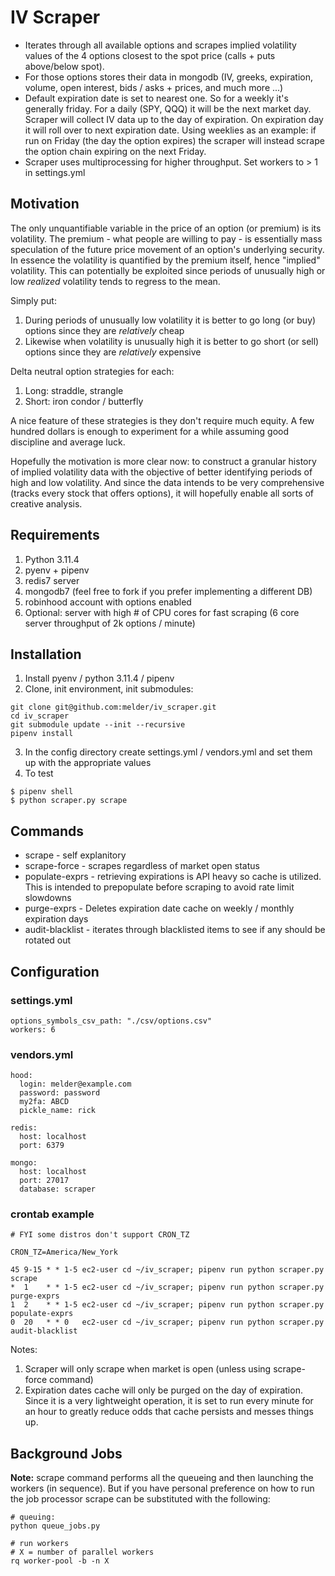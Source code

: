 # IV Scraper

* Iterates through all available options and scrapes implied volatility values of the 4 options closest to the spot price (calls + puts above/below spot). 
* For those options stores their data in mongodb (IV, greeks, expiration, volume, open interest, bids / asks + prices, and much more ...)
* Default expiration date is set to nearest one. So for a weekly it's generally friday. For a daily (SPY, QQQ) it will be the next market day. Scraper will collect IV data up to the day of expiration. On expiration day it will roll over to next expiration date. Using weeklies as an example: if run on Friday (the day the option expires) the scraper will instead scrape the option chain expiring on the next Friday.
* Scraper uses multiprocessing for higher throughput. Set workers to > 1 in settings.yml


## Motivation

The only unquantifiable variable in the price of an option (or premium) is its volatility. The premium - what people are willing to pay - is essentially mass speculation of the future price movement of an option's underlying security. In essence the volatility is quantified by the premium itself, hence "implied" volatility. This can potentially be exploited since periods of unusually high or low _realized_ volatility tends to regress to the mean.

Simply put:

1. During periods of unusually low volatility it is better to go long (or buy) options since they are _relatively_ cheap
2. Likewise when volatility is unusually high it is better to go short (or sell) options since they are _relatively_ expensive

Delta neutral option strategies for each:

1. Long: straddle, strangle
2. Short: iron condor / butterfly

A nice feature of these strategies is they don't require much equity. A few hundred dollars is enough to experiment for a while assuming good discipline and average luck.

Hopefully the motivation is more clear now: to construct a granular history of implied volatility data with the objective of better identifying periods of high and low volatility. And since the data intends to be very comprehensive (tracks every stock that offers options), it will hopefully enable all sorts of creative analysis.

## Requirements

1. Python 3.11.4
2. pyenv + pipenv
3. redis7 server
4. mongodb7 (feel free to fork if you prefer implementing a different DB)
5. robinhood account with options enabled
6. Optional: server with high # of CPU cores for fast scraping (6 core server throughput of 2k options / minute)


## Installation

1. Install pyenv / python 3.11.4 / pipenv
2. Clone, init environment, init submodules:

```
git clone git@github.com:melder/iv_scraper.git
cd iv_scraper
git submodule update --init --recursive
pipenv install
```

3. In the config directory create settings.yml / vendors.yml and set them up with the appropriate values
4. To test

```
$ pipenv shell
$ python scraper.py scrape
```

## Commands

* scrape - self explanitory
* scrape-force - scrapes regardless of market open status
* populate-exprs - retrieving expirations is API heavy so cache is utilized. This is intended to prepopulate before scraping to avoid rate limit slowdowns
* purge-exprs - Deletes expiration date cache on weekly / monthly expiration days
* audit-blacklist - iterates through blacklisted items to see if any should be rotated out

## Configuration

### settings.yml

```
options_symbols_csv_path: "./csv/options.csv"
workers: 6
```

### vendors.yml

```
hood:
  login: melder@example.com
  password: password
  my2fa: ABCD
  pickle_name: rick

redis:
  host: localhost
  port: 6379

mongo:
  host: localhost
  port: 27017
  database: scraper
```

### crontab example

```
# FYI some distros don't support CRON_TZ

CRON_TZ=America/New_York

45 9-15 * * 1-5 ec2-user cd ~/iv_scraper; pipenv run python scraper.py scrape
*  1    * * 1-5 ec2-user cd ~/iv_scraper; pipenv run python scraper.py purge-exprs
1  2    * * 1-5 ec2-user cd ~/iv_scraper; pipenv run python scraper.py populate-exprs
0  20   * * 0   ec2-user cd ~/iv_scraper; pipenv run python scraper.py audit-blacklist
```

Notes:

1. Scraper will only scrape when market is open (unless using scrape-force command)
2. Expiration dates cache will only be purged on the day of expiration. Since it is a very lightweight operation, it is set to run every minute for an hour to greatly reduce odds that cache persists and messes things up.

## Background Jobs

**Note:** scrape command performs all the queueing and then launching the workers (in sequence). But if you have personal preference on how to run the job processor scrape can be substituted with the following:

```
# queuing: 
python queue_jobs.py

# run workers
# X = number of parallel workers
rq worker-pool -b -n X
```
